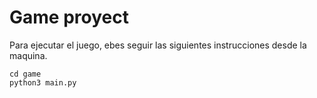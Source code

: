 # Game proyect 

Para ejecutar el juego, ebes seguir las siguientes instrucciones desde la maquina.

```
cd game 
python3 main.py 

```